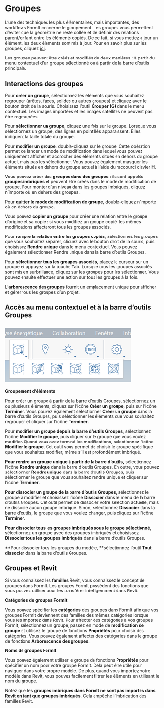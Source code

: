 # Groupes

L’une des techniques les plus élémentaires, mais importantes, des workflows FormIt concerne le groupement. Les groupes vous permettent d’éviter que la géométrie ne reste collée et de définir des relations parent/enfant entre les éléments copiés. De ce fait, si vous mettez à jour un élément, les deux éléments sont mis à jour. Pour en savoir plus sur les groupes, cliquez [ici](../formit-primer/part-i/grouping-objects.md).

Les groupes peuvent être créés et modifiés de deux manières : à partir du menu contextuel d’un groupe sélectionné ou à partir de la barre d’outils principale.

## Interactions des groupes

Pour **créer un groupe**, sélectionnez les éléments que vous souhaitez regrouper (arêtes, faces, solides ou autres groupes) et cliquez avec le bouton droit de la souris. Choisissez l’outil **Grouper \(G\)** dans le menu contextuel. Les images importées et les images satellites ne peuvent pas être regroupées.

Pour **sélectionner un groupe**, cliquez une fois sur le groupe. Lorsque vous sélectionnez un groupe, des lignes en pointillés apparaissent. Elles indiquent la taille totale du groupe.

Pour **modifier un groupe**, double-cliquez sur le groupe. Cette opération permet de lancer un mode de modification dans lequel vous pouvez uniquement afficher et accrocher des éléments situés en dehors du groupe actuel, mais pas les sélectionner. Vous pouvez également masquer les éléments situés en dehors du groupe actuel à l’aide du raccourci clavier **H**.

Vous pouvez créer des **groupes dans des groupes** : ils sont appelés **groupes imbriqués** et peuvent être créés dans le mode de modification de groupe. Pour monter d’un niveau dans les groupes imbriqués, cliquez n’importe où en dehors des groupes.

Pour **quitter le mode de modification de groupe**, double-cliquez n’importe où en dehors du groupe.

Vous pouvez **copier un groupe** pour créer une relation entre le groupe d’origine et sa copie : si vous modifiez un groupe copié, les mêmes modifications affecteront tous les groupes associés.

Pour **rompre la relation entre les groupes copiés**, sélectionnez les groupes que vous souhaitez séparer, cliquez avec le bouton droit de la souris, puis choisissez **Rendre unique** dans le menu contextuel. Vous pouvez également sélectionner Rendre unique dans la barre d’outils Groupes.

Pour **sélectionner tous les groupes associés**, placez le curseur sur un groupe et appuyez sur la touche Tab. Lorsque tous les groupes associés sont mis en surbrillance, cliquez sur les groupes pour les sélectionner. Vous pouvez ensuite effectuer une action sur tous les groupes à la fois.

L’[**arborescence des groupes**](groups-tree.md) fournit un emplacement unique pour afficher et gérer tous les groupes d’un projet.

## Accès au menu contextuel et à la barre d’outils Groupes

## ![](../.gitbook/assets/grouptoolbar.png)

**Groupement d’éléments**

Pour créer un groupe à partir de la barre d’outils Groupes, sélectionnez un ou plusieurs éléments, cliquez sur l’icône **Créer un groupe**, puis sur l’icône **Terminer**. Vous pouvez également sélectionner **Créer un groupe** dans la barre d’outils Groupes, puis sélectionner les éléments que vous souhaitez regrouper et cliquer sur l’icône **Terminer**.

Pour **modifier un groupe depuis la barre d’outils Groupes**, sélectionnez l’icône **Modifier le groupe**, puis cliquer sur le groupe que vous voulez modifier. Quand vous avez terminé les modifications, sélectionnez l’icône **Modifier le groupe**. Cet outil vous permet de choisir le groupe spécifique que vous souhaitez modifier, même s’il est profondément imbriqué.

**Pour rendre un groupe unique à partir de la barre d’outils,** sélectionnez l’icône **Rendre unique** dans la barre d’outils Groupes. En outre, vous pouvez sélectionner **Rendre unique** dans la barre d’outils Groupes, puis sélectionner le groupe que vous souhaitez rendre unique et cliquer sur l’icône **Terminer**.

**Pour dissocier un groupe de la barre d’outils Groupes,** sélectionnez le groupe à modifier et choisissez l’icône **Dissocier** dans le menu de la barre d’outils Groupes. Cet outil permet de dissocier votre sélection actuelle, mais ne dissocie aucun groupe imbriqué. Sinon, sélectionnez **Dissocier** dans la barre d’outils, le groupe que vous voulez changer, puis cliquez sur l’icône **Terminer**.

**Pour dissocier tous les groupes imbriqués sous le groupe sélectionné,** sélectionnez un groupe avec des groupes imbriqués et choisissez **Dissocier tous les groupes imbriqués** dans la barre d’outils Groupes.

**Pour dissocier tous les groupes du modèle, **sélectionnez l’outil **Tout dissocier** dans la barre d’outils Groupes.

## Groupes et Revit

Si vous connaissez les **familles** Revit, vous connaissez le concept de groupes dans FormIt. Les groupes FormIt possèdent des fonctions que vous pouvez utiliser pour les transférer intelligemment dans Revit.

**Catégories de groupes FormIt**

Vous pouvez spécifier les **catégories** des groupes dans FormIt afin que vos groupes FormIt deviennent des familles des mêmes catégories lorsque vous les importez dans Revit. Pour affecter des catégories à vos groupes FormIt, sélectionnez un groupe, passez en mode de **modification de groupe** et utilisez le groupe de fonctions **Propriétés** pour choisir des catégories. Vous pouvez également affecter des catégories dans le groupe de fonctions **Arborescence des groupes**.

**Noms de groupes FormIt**

Vous pouvez également utiliser le groupe de fonctions **Propriétés** pour spécifier un nom pour votre groupe FormIt. Cela peut être utile pour naviguer dans votre propre modèle. De plus, quand vous importez votre modèle dans Revit, vous pouvez facilement filtrer les éléments en utilisant le nom du groupe.

Notez que les **groupes imbriqués dans FormIt ne sont pas importés dans Revit en tant que groupes imbriqués**. Cela empêche l’imbrication des familles Revit.

